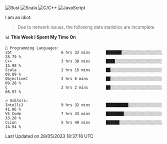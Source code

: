 ![Rust](https://img.shields.io/badge/Rust-000000?style=flat-square&logo=rust&logoColor=white)
![Scala](https://img.shields.io/badge/Scala-DC322F?style=flat-square&logo=Scala)
![C/C++](https://img.shields.io/badge/C++-00599c?style=flat-square&logo=C%2B%2B)
![JavaScript](https://img.shields.io/badge/JavaScript-323330?style=flat-square&logo=javascript&logoColor=F7DF1E)

I am an idiot.

> Due to network issues, the following data statistics are incomplete

<!--START_SECTION:waka-->
📊 **This Week I Spent My Time On** 

```text
💬 Programming Languages: 
sbt                      6 hrs 33 mins       ███████░░░░░░░░░░░░░░░░░░   28.79 % 
C++                      3 hrs 38 mins       ████░░░░░░░░░░░░░░░░░░░░░   15.98 % 
Scala                    2 hrs 15 mins       ██░░░░░░░░░░░░░░░░░░░░░░░   09.89 % 
ObjectiveC               2 hrs 6 mins        ██░░░░░░░░░░░░░░░░░░░░░░░   09.28 % 
C                        2 hrs 2 mins        ██░░░░░░░░░░░░░░░░░░░░░░░   08.97 % 

🔥 Editors: 
IntelliJ                 9 hrs 32 mins       ██████████░░░░░░░░░░░░░░░   41.86 % 
VS Code                  7 hrs 33 mins       ████████░░░░░░░░░░░░░░░░░   33.20 % 
CLion                    5 hrs 40 mins       ██████░░░░░░░░░░░░░░░░░░░   24.94 % 
```


 Last Updated on 28/05/2023 18:37:18 UTC
<!--END_SECTION:waka-->
